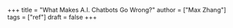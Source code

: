 +++
title = "What Makes A.I. Chatbots Go Wrong?"
author = ["Max Zhang"]
tags = ["ref"]
draft = false
+++
